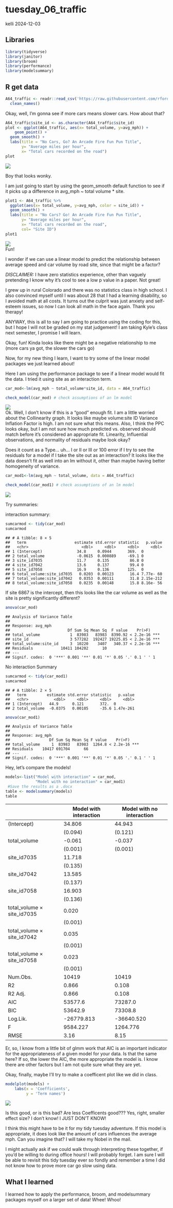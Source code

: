 tuesday_06_traffic
================
kelli
2024-12-03

## Libraries

``` r
library(tidyverse)
library(janitor)
library(broom)
library(performance) 
library(modelsummary)
```

## R get data

``` r
A64_traffic <- readr::read_csv('https://raw.githubusercontent.com/rfordatascience/tidytuesday/main/data/2024/2024-12-03/A64_traffic.csv') %>%
  clean_names()
```

Okay, well, I’m gonna see if more cars means slower cars. How about
that?

``` r
A64_traffic$site_id <- as.character(A64_traffic$site_id)
plot <- ggplot(A64_traffic, aes(x= total_volume, y=avg_mph)) + 
    geom_point() +
  geom_smooth() +
  labs(title = "No Cars, Go? An Arcade Fire Fun Pun Title",
       y= "Average miles per hour",
       x= "Total cars recorded on the road")
plot
```

<img src="../output/point-1.png" style="display: block; margin: auto;" />

Boy that looks wonky.

I am just going to start by using the geom_smooth default function to
see if it picks up a difference in avg_mph ~ total volume \* site.

``` r
plot1 <- A64_traffic %>%
  ggplot(aes(x= total_volume, y=avg_mph, color = site_id)) + 
  geom_smooth() +
  labs(title = "No Cars? Go! An Arcade Fire Fun Pun Title",
       y= "Average miles per hour",
       x= "Total cars recorded on the road",
       col= "Site ID")
plot1
```

<img src="../output/smooth-1.png" style="display: block; margin: auto;" />
Fun!

I wonder if we can use a linear model to predict the relationship
between average speed and car volume by road site, since that might be a
factor?

*DISCLAIMER:* I have zero statistics experience, other than vaguely
pretending I know why it’s cool to see a low p value in a paper. Not
great!

I grew up in rural Colorado and there was no statistics class in high
school. I also convinced myself until I was about 28 that I had a
learning disability, so I avoided math at all costs. It turns out the
culprit was just anxiety and self-esteem issues, so now I can look all
math in the face again. Thank you therapy!

ANYWAY, this is all to say I am going to practice using the coding for
this, but I hope I will not be graded on my stat judgement! I am taking
Kyle’s class next semester, I promise I will learn.

Okay, fun! Kinda looks like there might be a negative relationship to me
(more cars ya got, the slower the cars go)

Now, for my new thing I learn, I want to try some of the linear model
packages we just learned about!

Here I am using the performance package to see if a linear model would
fit the data. I tried it using site as an interaction term.

``` r
car_mod<-lm(avg_mph ~ total_volume*site_id, data = A64_traffic)

check_model(car_mod) # check assumptions of an lm model
```

<img src="../output/mod-1.png" style="display: block; margin: auto;" />
Ok. Well, I don’t know if this is a “good” enough fit. I am a little
worried about the Collinearity graph. It looks like maybe volume:site ID
Variance Inflation Factor is high. I am not sure what this means. Also,
I think the PPC looks okay, but I am not sure how much predicted
vs. observed should match before it’s considered an appropriate fit.
Linearity, Influential observations, and normality of residuals maybe
look okay?

Does it count as a Type… uh… I or II or III or 100 error if I try to see
the residuals for a model if I take the site out as an interaction? It
looks like the data doesn’t fit as well into an lm without it, other
than maybe having better homogeneity of variance.

``` r
car_mod1<-lm(avg_mph ~ total_volume, data = A64_traffic)

check_model(car_mod1) # check assumptions of an lm model
```

<img src="../output/mod1-1.png" style="display: block; margin: auto;" />

Try summaries:

interaction summary:

``` r
sumcarmod <- tidy(car_mod)
sumcarmod
```

    ## # A tibble: 8 × 5
    ##   term                     estimate std.error statistic   p.value
    ##   <chr>                       <dbl>     <dbl>     <dbl>     <dbl>
    ## 1 (Intercept)               34.8     0.0944       369.  0        
    ## 2 total_volume              -0.0615  0.000889     -69.1 0        
    ## 3 site_id7035               11.7     0.135         86.8 0        
    ## 4 site_id7042               13.6     0.137         99.4 0        
    ## 5 site_id7058               16.9     0.136        125.  0        
    ## 6 total_volume:site_id7035   0.0203  0.00123       16.4 7.77e- 60
    ## 7 total_volume:site_id7042   0.0353  0.00111       31.8 2.15e-212
    ## 8 total_volume:site_id7058   0.0235  0.00148       15.8 8.16e- 56

If site 6867 is the intercept, then this looks like the car volume as
well as the site is pretty significantly different?

``` r
anova(car_mod)
```

    ## Analysis of Variance Table
    ## 
    ## Response: avg_mph
    ##                         Df Sum Sq Mean Sq  F value    Pr(>F)    
    ## total_volume             1  83983   83983  8390.92 < 2.2e-16 ***
    ## site_id                  3 577282  192427 19225.85 < 2.2e-16 ***
    ## total_volume:site_id     3  10220    3407   340.37 < 2.2e-16 ***
    ## Residuals            10411 104202      10                       
    ## ---
    ## Signif. codes:  0 '***' 0.001 '**' 0.01 '*' 0.05 '.' 0.1 ' ' 1

No interaction Summary

``` r
sumcarmod <- tidy(car_mod1)
sumcarmod
```

    ## # A tibble: 2 × 5
    ##   term         estimate std.error statistic   p.value
    ##   <chr>           <dbl>     <dbl>     <dbl>     <dbl>
    ## 1 (Intercept)   44.9      0.121       372.  0        
    ## 2 total_volume  -0.0375   0.00105     -35.6 1.47e-261

``` r
anova(car_mod1)
```

    ## Analysis of Variance Table
    ## 
    ## Response: avg_mph
    ##                 Df Sum Sq Mean Sq F value    Pr(>F)    
    ## total_volume     1  83983   83983  1264.8 < 2.2e-16 ***
    ## Residuals    10417 691704      66                      
    ## ---
    ## Signif. codes:  0 '***' 0.001 '**' 0.01 '*' 0.05 '.' 0.1 ' ' 1

Hey, let’s compare the models!

``` r
models<-list("Model with interaction" = car_mod,
             "Model with no interaction" = car_mod1)
 #Save the results as a .docx
table <- modelsummary(models)
table
```

|  | Model with interaction | Model with no interaction |
|----|----|----|
| (Intercept) | 34.806 | 44.943 |
|  | (0.094) | (0.121) |
| total_volume | -0.061 | -0.037 |
|  | (0.001) | (0.001) |
| site_id7035 | 11.718 |  |
|  | (0.135) |  |
| site_id7042 | 13.585 |  |
|  | (0.137) |  |
| site_id7058 | 16.903 |  |
|  | (0.136) |  |
| total_volume × site_id7035 | 0.020 |  |
|  | (0.001) |  |
| total_volume × site_id7042 | 0.035 |  |
|  | (0.001) |  |
| total_volume × site_id7058 | 0.023 |  |
|  | (0.001) |  |
| Num.Obs. | 10419 | 10419 |
| R2 | 0.866 | 0.108 |
| R2 Adj. | 0.866 | 0.108 |
| AIC | 53577.6 | 73287.0 |
| BIC | 53642.9 | 73308.8 |
| Log.Lik. | -26779.813 | -36640.520 |
| F | 9584.227 | 1264.776 |
| RMSE | 3.16 | 8.15 |

Er, so, I know from a little bit of glmm work that AIC is an important
indicator for the appropriateness of a given model for your data. Is
that the same here? If so, the lower the AIC, the more appropriate the
model is. I know there are other factors but I am not quite sure what
they are yet.

Okay, finally, maybe I’ll try to make a coefficent plot like we did in
class.

``` r
modelplot(models) +
    labs(x = 'Coefficients', 
         y = 'Term names') 
```

<img src="../output/coeff-1.png" style="display: block; margin: auto;" />

Is this good, or is this bad? Are less Coefficents good??? Yes, right,
smaller effect size? I don’t know! I JUST DON’T KNOW!

I think this might have to be it for my tidy tuesday adventure. If this
model is appropriate, it does look like the amount of cars influences
the average mph. Can you imagine that? I will take my Nobel in the mail.

I might actually ask if we could walk through interpreting these
together, if you’d be willing to during office hours! I will probably
forget. I am sure I will be able to revisit this tidy tuesday ever so
fondly and remember a time I did not know how to prove more car go slow
using data.

## What I learned

I learned how to apply the performance, broom, and modelsummary packages
myself on a larger set of data! Whee! Whoo!
